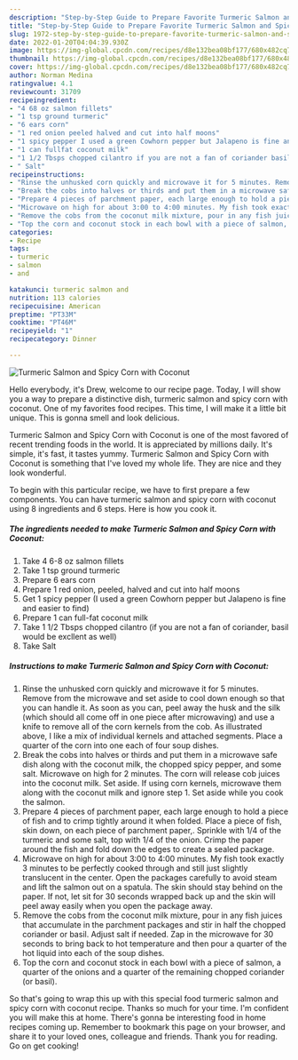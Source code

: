 ```yaml
---
description: "Step-by-Step Guide to Prepare Favorite Turmeric Salmon and Spicy Corn with Coconut"
title: "Step-by-Step Guide to Prepare Favorite Turmeric Salmon and Spicy Corn with Coconut"
slug: 1972-step-by-step-guide-to-prepare-favorite-turmeric-salmon-and-spicy-corn-with-coconut
date: 2022-01-20T04:04:39.930Z
image: https://img-global.cpcdn.com/recipes/d8e132bea08bf177/680x482cq70/turmeric-salmon-and-spicy-corn-with-coconut-recipe-main-photo.jpg
thumbnail: https://img-global.cpcdn.com/recipes/d8e132bea08bf177/680x482cq70/turmeric-salmon-and-spicy-corn-with-coconut-recipe-main-photo.jpg
cover: https://img-global.cpcdn.com/recipes/d8e132bea08bf177/680x482cq70/turmeric-salmon-and-spicy-corn-with-coconut-recipe-main-photo.jpg
author: Norman Medina
ratingvalue: 4.1
reviewcount: 31709
recipeingredient:
- "4 68 oz salmon fillets"
- "1 tsp ground turmeric"
- "6 ears corn"
- "1 red onion peeled halved and cut into half moons"
- "1 spicy pepper I used a green Cowhorn pepper but Jalapeno is fine and easier to find"
- "1 can fullfat coconut milk"
- "1 1/2 Tbsps chopped cilantro if you are not a fan of coriander basil would be excllent as well"
- " Salt"
recipeinstructions:
- "Rinse the unhusked corn quickly and microwave it for 5 minutes. Remove from the microwave and set aside to cool down enough so that you can handle it. As soon as you can, peel away the husk and the silk (which should all come off in one piece after microwaving) and use a knife to remove all of the corn kernels from the cob. As illustrated above, I like a mix of individual kernels and attached segments. Place a quarter of the corn into one each of four soup dishes."
- "Break the cobs into halves or thirds and put them in a microwave safe dish along with the coconut milk, the chopped spicy pepper, and some salt. Microwave on high for 2 minutes. The corn will release cob juices into the coconut milk. Set aside. If using corn kernels, microwave them along with the coconut milk and ignore step 1. Set aside while you cook the salmon."
- "Prepare 4 pieces of parchment paper, each large enough to hold a piece of fish and to crimp tightly around it when folded. Place a piece of fish, skin down, on each piece of parchment paper,. Sprinkle with 1/4 of the turmeric and some salt, top with 1/4 of the onion. Crimp the paper around the fish and fold down the edges to create a sealed package."
- "Microwave on high for about 3:00 to 4:00 minutes. My fish took exactly 3 minutes to be perfectly cooked through and still just slightly translucent in the center. Open the packages carefully to avoid steam and lift the salmon out on a spatula. The skin should stay behind on the paper. If not, let sit for 30 seconds wrapped back up and the skin will peel away easily when you open the package away."
- "Remove the cobs from the coconut milk mixture, pour in any fish juices that accumulate in the parchment packages and stir in half the chopped coriander or basil. Adjust salt if needed. Zap in the microwave for 30 seconds to bring back to hot temperature and then pour a quarter of the hot liquid into each of the soup dishes."
- "Top the corn and coconut stock in each bowl with a piece of salmon, a quarter of the onions and a quarter of the remaining chopped coriander (or basil)."
categories:
- Recipe
tags:
- turmeric
- salmon
- and

katakunci: turmeric salmon and 
nutrition: 113 calories
recipecuisine: American
preptime: "PT33M"
cooktime: "PT46M"
recipeyield: "1"
recipecategory: Dinner

---
```



![Turmeric Salmon and Spicy Corn with Coconut](https://img-global.cpcdn.com/recipes/d8e132bea08bf177/680x482cq70/turmeric-salmon-and-spicy-corn-with-coconut-recipe-main-photo.jpg)

Hello everybody, it's Drew, welcome to our recipe page. Today, I will show you a way to prepare a distinctive dish, turmeric salmon and spicy corn with coconut. One of my favorites food recipes. This time, I will make it a little bit unique. This is gonna smell and look delicious.



Turmeric Salmon and Spicy Corn with Coconut is one of the most favored of recent trending foods in the world. It is appreciated by millions daily. It's simple, it's fast, it tastes yummy. Turmeric Salmon and Spicy Corn with Coconut is something that I've loved my whole life. They are nice and they look wonderful.


To begin with this particular recipe, we have to first prepare a few components. You can have turmeric salmon and spicy corn with coconut using 8 ingredients and 6 steps. Here is how you cook it.

<!--inarticleads1-->

##### The ingredients needed to make Turmeric Salmon and Spicy Corn with Coconut:

1. Take 4 6-8 oz salmon fillets
1. Take 1 tsp ground turmeric
1. Prepare 6 ears corn
1. Prepare 1 red onion, peeled, halved and cut into half moons
1. Get 1 spicy pepper (I used a green Cowhorn pepper but Jalapeno is fine and easier to find)
1. Prepare 1 can full-fat coconut milk
1. Take 1 1/2 Tbsps chopped cilantro (if you are not a fan of coriander, basil would be excllent as well)
1. Take  Salt




<!--inarticleads2-->

##### Instructions to make Turmeric Salmon and Spicy Corn with Coconut:

1. Rinse the unhusked corn quickly and microwave it for 5 minutes. Remove from the microwave and set aside to cool down enough so that you can handle it. As soon as you can, peel away the husk and the silk (which should all come off in one piece after microwaving) and use a knife to remove all of the corn kernels from the cob. As illustrated above, I like a mix of individual kernels and attached segments. Place a quarter of the corn into one each of four soup dishes.
1. Break the cobs into halves or thirds and put them in a microwave safe dish along with the coconut milk, the chopped spicy pepper, and some salt. Microwave on high for 2 minutes. The corn will release cob juices into the coconut milk. Set aside. If using corn kernels, microwave them along with the coconut milk and ignore step 1. Set aside while you cook the salmon.
1. Prepare 4 pieces of parchment paper, each large enough to hold a piece of fish and to crimp tightly around it when folded. Place a piece of fish, skin down, on each piece of parchment paper,. Sprinkle with 1/4 of the turmeric and some salt, top with 1/4 of the onion. Crimp the paper around the fish and fold down the edges to create a sealed package.
1. Microwave on high for about 3:00 to 4:00 minutes. My fish took exactly 3 minutes to be perfectly cooked through and still just slightly translucent in the center. Open the packages carefully to avoid steam and lift the salmon out on a spatula. The skin should stay behind on the paper. If not, let sit for 30 seconds wrapped back up and the skin will peel away easily when you open the package away.
1. Remove the cobs from the coconut milk mixture, pour in any fish juices that accumulate in the parchment packages and stir in half the chopped coriander or basil. Adjust salt if needed. Zap in the microwave for 30 seconds to bring back to hot temperature and then pour a quarter of the hot liquid into each of the soup dishes.
1. Top the corn and coconut stock in each bowl with a piece of salmon, a quarter of the onions and a quarter of the remaining chopped coriander (or basil).




So that's going to wrap this up with this special food turmeric salmon and spicy corn with coconut recipe. Thanks so much for your time. I'm confident you will make this at home. There's gonna be interesting food in home recipes coming up. Remember to bookmark this page on your browser, and share it to your loved ones, colleague and friends. Thank you for reading. Go on get cooking!
